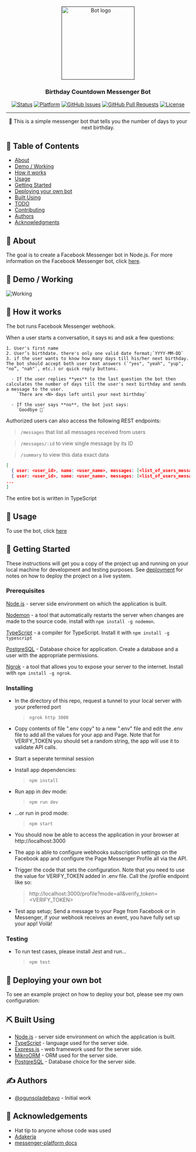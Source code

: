 <p align="center">
  <a href="" rel="noopener">
 <img width=200px height=200px src="https://i.imgur.com/FxL5qM0.jpg" alt="Bot logo"></a>
</p>

<h3 align="center">Birthday Countdown Messenger Bot</h3>

<div align="center">

[![Status](https://img.shields.io/badge/status-active-success.svg)]()
[![Platform](https://img.shields.io/badge/platform-messenger-blue.svg)](https://m.me/105582892057827)
[![GitHub Issues](https://img.shields.io/github/issues/ogunsoladebayo/birthdaymessengerbot.svg)](https://github.com/ogunsoladebayo/birthdaymessengerbot/issues)
[![GitHub Pull Requests](https://img.shields.io/github/issues-pr/ogunsoladebayo/birthdaymessengerbot.svg)](https://github.com/ogunsoladebayo/birthdaymessengerbot/pulls)
[![License](https://img.shields.io/badge/license-MIT-blue.svg)](/LICENSE)

</div>

---

<p align="center"> 🤖 This is a simple messenger bot that tells you the number of days to your next birthday.
    <br> 
</p>

## 📝 Table of Contents

-   [About](#about)
-   [Demo / Working](#demo)
-   [How it works](#working)
-   [Usage](#usage)
-   [Getting Started](#getting_started)
-   [Deploying your own bot](#deployment)
-   [Built Using](#built_using)
-   [TODO](../TODO.md)
-   [Contributing](../CONTRIBUTING.md)
-   [Authors](#authors)
-   [Acknowledgments](#acknowledgement)

## 🧐 About <a name = "about"></a>

The goal is to create a Facebook Messenger bot in Node.js.
For more information on the Facebook Messenger bot, click [here](https://developers.facebook.com/docs/messenger-platform/).

## 🎥 Demo / Working <a name = "demo"></a>

![Working](https://res.cloudinary.com/ogunsola-activator/video/upload/c_scale,h_2280,q_100,w_1080/v1645461879/Screen_Recording_20220221-144445_Messenger_ivsxkg.gif)

## 💭 How it works <a name = "working"></a>

The bot runs Facebook Messenger webhook.

When a user starts a conversation, it says `Hi` and ask a few questions:

    1. User's first name
    2. User’s birthdate. there's only one valid date format;`YYYY-MM-DD`
    3. if the user wants to know how many days till his/her next birthday. The bot should accept both user text answers (`"yes", "yeah", "yup", "no”, "nah"`, etc.) or quick reply buttons.

      - If the user replies **yes** to the last question the bot then calculates the number of days till the user's next birthday and sends a message to the user.
        `There are <N> days left until your next birthday`

      - If the user says **no**, the bot just says:
        `Goodbye 👋`

Authorized users can also access the following REST endpoints:

> `/messages` that list all messages received from users

> `/messages/:id` to view single message by its ID

> `/summary` to view this data exact data

```json
[
  { user: <user_id>, name: <user_name>, messages: [<list_of_users_messages>] }
  { user: <user_id>, name: <user_name>, messages: [<list_of_users_messages>] }
...
]
```

The entire bot is written in TypeScript

## 🎈 Usage <a name = "usage"></a>

To use the bot, click [here](https://m.me/105582892057827)

## 🏁 Getting Started <a name = "getting_started"></a>

These instructions will get you a copy of the project up and running on your local machine for development and testing purposes. See [deployment](#deployment) for notes on how to deploy the project on a live system.

### Prerequisites

[Node.js](https://nodejs.org/) - server side environment on which the application is built.

[Nodemon](https://nodemon.io/) - a tool that automatically restarts the server when changes are made to the source code. install with `npm install -g nodemon`.

[TypeScript](https://www.typescriptlang.org/download) - a compiler for TypeScript. Install it with `npm install -g typescript`

[PostgreSQL](https://www.postgresql.org/) - Database choice for application. Create a database and a user with the appropriate permissions.

[Ngrok](https://ngrok.com/) - a tool that allows you to expose your server to the internet. Install with `npm install -g ngrok`.

### Installing

-   In the directory of this repo, request a tunnel to your local server with your preferred port

    > `ngrok http 3000`

-   Copy contents of file ".env copy" to a new ".env" file and edit the .env file to add all the values for your app and Page. Note that for VERIFY_TOKEN you should set a random string, the app will use it to validate API calls.

-   Start a seperate terminal session
-   Install app dependencies:
    > `npm install`
-   Run app in dev mode:
    > `npm run dev`
-   ...or run in prod mode:

    > `npm start`

-   You should now be able to access the application in your browser at http://localhost:3000

-   The app is able to configure webhooks subscription settings on the Facebook app and configure the Page Messenger Profile all via the API.

-   Trigger the code that sets the configuration. Note that you need to use the value for VERIFY_TOKEN added in .env file. Call the /profile endpoint like so:

    > http://localhost:3000/profile?mode=all&verify_token=<VERIFY_TOKEN>

-   Test app setup;
    Send a message to your Page from Facebook or in Messenger, if your webhook receives an event, you have fully set up your app! Voilà!

### Testing

-   To run test cases, please install Jest and run...
    > `npm test`

## 🚀 Deploying your own bot <a name = "deployment"></a>

To see an example project on how to deploy your bot, please see my own configuration:

<!-- - **Heroku**: https://github.com/kylelobo/Reddit-Bot#deploying_the_bot -->

## ⛏️ Built Using <a name = "built_using"></a>

-   [Node.js](https://nodejs.org/) - server side environment on which the application is built.
-   [TypeScript](https://www.typescriptlang.org/) - language used for the server side.
-   [Express.js](https://expressjs.com/) - web framework used for the server side.
-   [MikroORM](https://mikro-orm.io/) - ORM used for the server side.
-   [PostgreSQL](https://www.postgresql.org/) - Database choice for the server side.

## ✍️ Authors <a name = "authors"></a>

-   [@ogunsoladebayo](https://github.com/ogunsoladebayo) - Initial work

## 🎉 Acknowledgements <a name = "acknowledgement"></a>

-   Hat tip to anyone whose code was used
-   [Adakerja](https://adakerja.com)
-   [messenger-platform docs](https://developers.facebook.com/docs/messenger-platform/)
